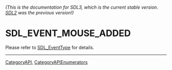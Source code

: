 ###### (This is the documentation for SDL3, which is the current stable version. [SDL2](https://wiki.libsdl.org/SDL2/) was the previous version!)
# SDL_EVENT_MOUSE_ADDED

Please refer to [SDL_EventType](SDL_EventType) for details.

----
[CategoryAPI](CategoryAPI), [CategoryAPIEnumerators](CategoryAPIEnumerators)

